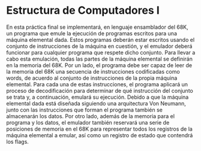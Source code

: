 # Estructura de Computadores I
En esta práctica final se implementará, en lenguaje ensamblador del 68K, un
programa que emule la ejecución de programas escritos para una máquina elemental dada.
Estos programas deberán estar escritos usando el conjunto de instrucciones de la
máquina en cuestión, y el emulador deberá funcionar para cualquier programa que respete
dicho conjunto. Para llevar a cabo esta emulación, todas las partes de la máquina elemental se
definirán en la memoria del 68K. Por un lado, el programa debe ser capaz de leer de la memoria
del 68K una secuencia de instrucciones codificadas como words, de acuerdo al conjunto de
instrucciones de la propia máquina elemental. Para cada una de estas instrucciones, el programa
aplicará un proceso de decodificación para determinar de qué instrucción del conjunto se trata
y, a continuación, emulará su ejecución. Debido a que la máquina elemental dada está diseñada
siguiendo una arquitectura Von Neumann, junto con las instrucciones que forman el programa
también se almacenarán los datos. Por otro lado, además de la memoria para el programa y los
datos, el emulador también reservará una serie de posiciones de memoria en el 68K para
representar todos los registros de la máquina elemental a emular, así como un registro de
estado que contendrá los flags. 
